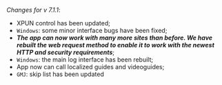 _Changes for v 7.1.1_:
- XPUN control has been updated;
- `Windows`: some minor interface bugs have been fixed;
- ***The app can now work with many more sites than before. We have rebuilt the web request method to enable it to work with the newest HTTP and security requirements***;
- `Windows`: the main log interface has been rebuilt;
- App now can call localized guides and videoguides;
- `GMJ`: skip list has been updated
